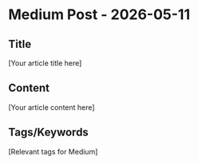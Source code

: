 # Medium Post - 2026-05-11

## Title
[Your article title here]

## Content
[Your article content here]

## Tags/Keywords
[Relevant tags for Medium]
